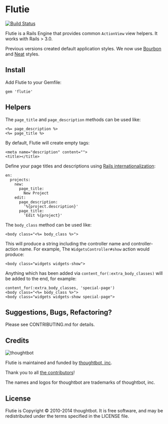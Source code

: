 Flutie
======

[![Build Status](https://secure.travis-ci.org/thoughtbot/flutie.png)](http://travis-ci.org/thoughtbot/flutie)

Flutie is a Rails Engine that provides common `ActionView` view helpers.
It works with Rails > 3.0.

Previous versions created default application styles. We now use
[Bourbon](https://github.com/thoughtbot/bourbon) and
[Neat](https://github.com/thoughtbot/neat) styles.

Install
-------

Add Flutie to your Gemfile:

    gem 'flutie'

Helpers
-------

The `page_title` and `page_description` methods can be used like:

    <%= page_description %>
    <%= page_title %>

By default, Flutie will create empty tags:

    <meta name="description" content="">
    <title></title>

Define your page titles and descriptions using [Rails
internationalization][i18n]:

[i18n]: http://guides.rubyonrails.org/i18n.html

    en:
      projects:
        new:
          page_title:
            New Project
        edit:
          page_description:
            '%{project.description}'
          page_title:
            'Edit %{project}'

The `body_class` method can be used like:

    <body class="<%= body_class %>">

This will produce a string including the controller name and controller-action
name. For example, The `WidgetsController#show` action would produce:

    <body class="widgets widgets-show">

Anything which has been added via `content_for(:extra_body_classes)` will be
added to the end, for example:

    content_for(:extra_body_classes, 'special-page')
    <body class="<%= body_class %>">
    <body class="widgets widgets-show special-page">

Suggestions, Bugs, Refactoring?
-------------------------------

Please see CONTRIBUTING.md for details.

Credits
-------

![thoughtbot](http://thoughtbot.com/images/tm/logo.png)

Flutie is maintained and funded by [thoughtbot, inc](http://thoughtbot.com).

Thank you to all [the
contributors](https://github.com/thoughtbot/flutie/contributors)!

The names and logos for thoughtbot are trademarks of thoughtbot, inc.

License
-------

Flutie is Copyright © 2010-2014 thoughtbot. It is free software, and may be
redistributed under the terms specified in the LICENSE file.

